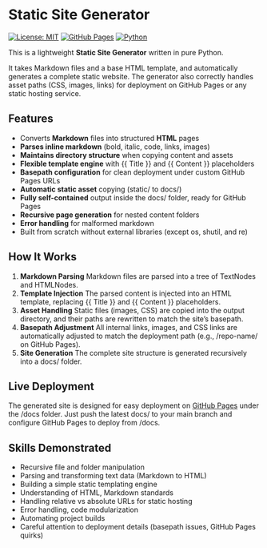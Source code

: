 # Static Site Generator


[![License: MIT](https://img.shields.io/badge/License-MIT-blue.svg)](LICENSE)
[![GitHub Pages](https://img.shields.io/badge/GitHub-Pages-blue?logo=github)](https://dey12956.github.io/static-site-generator/)
[![Python](https://img.shields.io/badge/Python-3.x-blue.svg)](https://www.python.org/)

This is a lightweight **Static Site Generator** written in pure Python.

It takes Markdown files and a base HTML template, and automatically generates a complete static website.
The generator also correctly handles asset paths (CSS, images, links) for deployment on GitHub Pages or any static hosting service.

## Features

- Converts **Markdown** files into structured **HTML** pages
- **Parses inline markdown** (bold, italic, code, links, images)
- **Maintains directory structure** when copying content and assets
- **Flexible template engine** with {{ Title }} and {{ Content }} placeholders
- **Basepath configuration** for clean deployment under custom GitHub Pages URLs
- **Automatic static asset** copying (static/ to docs/)
- **Fully self-contained** output inside the docs/ folder, ready for GitHub Pages
- **Recursive page generation** for nested content folders
- **Error handling** for malformed markdown
- Built from scratch without external libraries (except os, shutil, and re)

## How It Works

1.	**Markdown Parsing**
Markdown files are parsed into a tree of TextNodes and HTMLNodes.
2.	**Template Injection**
The parsed content is injected into an HTML template, replacing {{ Title }} and {{ Content }} placeholders.
3.	**Asset Handling**
Static files (images, CSS) are copied into the output directory, and their paths are rewritten to match the site’s basepath.
4.	**Basepath Adjustment**
All internal links, images, and CSS links are automatically adjusted to match the deployment path (e.g., /repo-name/ on GitHub Pages).
5.	**Site Generation**
The complete site structure is generated recursively into a docs/ folder.

## Live Deployment

The generated site is designed for easy deployment on [GitHub Pages](https://pages.github.com) under the /docs folder.
Just push the latest docs/ to your main branch and configure GitHub Pages to deploy from /docs.

## Skills Demonstrated
- Recursive file and folder manipulation
- Parsing and transforming text data (Markdown to HTML)
- Building a simple static templating engine
- Understanding of HTML, Markdown standards
- Handling relative vs absolute URLs for static hosting
- Error handling, code modularization
- Automating project builds
- Careful attention to deployment details (basepath issues, GitHub Pages quirks)

